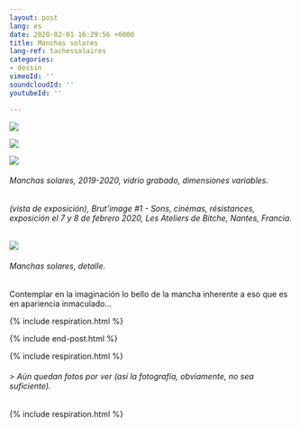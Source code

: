 ```yaml
---
layout: post
lang: es
date: 2020-02-01 16:29:56 +0000
title: Manchas solares
lang-ref: tachessolaires
categories:
- dessin
vimeoId: ''
soundcloudId: ''
youtubeId: ''

---
```

![](/mepierdoparaver/imgs/dsc_2217-up.jpg)

![](/mepierdoparaver/imgs/dsc_2215-up.jpg)

![](/mepierdoparaver/imgs/dsc_2207-up.jpg)

###### Manchas solares, 2019-2020, vidrio grabado, dimensiones variables.

###### (vista de exposición), _Brut’image #1 - Sons, cinémas, résistances_, exposición el 7 y 8 de febrero 2020, Les Ateliers de Bitche, Nantes, Francia.

![](/mepierdoparaver/imgs/dsc_2209-up.jpg)

###### Manchas solares, detalle.

Contemplar en la imaginación lo bello de la mancha inherente a eso que es en apariencia inmaculado...

{% include respiration.html %}

{% include end-post.html %}

{% include respiration.html %}

###### _> Aún quedan fotos por ver (así la fotografía, obviamente, no sea suficiente)._

{% include respiration.html %}